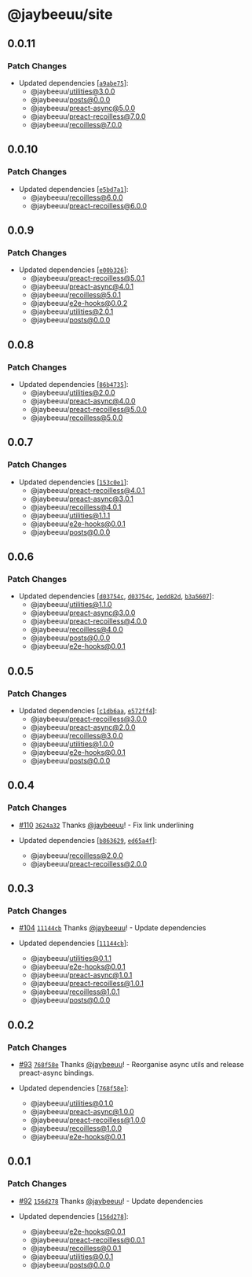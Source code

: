 # @jaybeeuu/site

## 0.0.11

### Patch Changes

- Updated dependencies [[`a9abe75`](https://github.com/jaybeeuu/jaybeeuu-dev/commit/a9abe7579d6999fda80205094c9340ea460e3738)]:
  - @jaybeeuu/utilities@3.0.0
  - @jaybeeuu/posts@0.0.0
  - @jaybeeuu/preact-async@5.0.0
  - @jaybeeuu/preact-recoilless@7.0.0
  - @jaybeeuu/recoilless@7.0.0

## 0.0.10

### Patch Changes

- Updated dependencies [[`e5bd7a1`](https://github.com/jaybeeuu/jaybeeuu-dev/commit/e5bd7a1f0239afc9917c411c863a9fbebd2fab20)]:
  - @jaybeeuu/recoilless@6.0.0
  - @jaybeeuu/preact-recoilless@6.0.0

## 0.0.9

### Patch Changes

- Updated dependencies [[`e00b326`](https://github.com/jaybeeuu/jaybeeuu-dev/commit/e00b32650f2b67041968e4de4034bcbb0cbc1bdb)]:
  - @jaybeeuu/preact-recoilless@5.0.1
  - @jaybeeuu/preact-async@4.0.1
  - @jaybeeuu/recoilless@5.0.1
  - @jaybeeuu/e2e-hooks@0.0.2
  - @jaybeeuu/utilities@2.0.1
  - @jaybeeuu/posts@0.0.0

## 0.0.8

### Patch Changes

- Updated dependencies [[`86b4735`](https://github.com/jaybeeuu/jaybeeuu-dev/commit/86b4735768940e2be39234e39f530a6aeeccbc2b)]:
  - @jaybeeuu/utilities@2.0.0
  - @jaybeeuu/preact-async@4.0.0
  - @jaybeeuu/preact-recoilless@5.0.0
  - @jaybeeuu/recoilless@5.0.0

## 0.0.7

### Patch Changes

- Updated dependencies [[`153c0e1`](https://github.com/jaybeeuu/jaybeeuu-dev/commit/153c0e190ca5ae677ddb0556ff5305c2c8916163)]:
  - @jaybeeuu/preact-recoilless@4.0.1
  - @jaybeeuu/preact-async@3.0.1
  - @jaybeeuu/recoilless@4.0.1
  - @jaybeeuu/utilities@1.1.1
  - @jaybeeuu/e2e-hooks@0.0.1
  - @jaybeeuu/posts@0.0.0

## 0.0.6

### Patch Changes

- Updated dependencies [[`d03754c`](https://github.com/jaybeeuu/jaybeeuu-dev/commit/d03754cf9ca4a0b8454fc8d67bb47223bca8088d), [`d03754c`](https://github.com/jaybeeuu/jaybeeuu-dev/commit/d03754cf9ca4a0b8454fc8d67bb47223bca8088d), [`1edd82d`](https://github.com/jaybeeuu/jaybeeuu-dev/commit/1edd82dbef12a5714a4ded8503f08e34a310a6d4), [`b3a5607`](https://github.com/jaybeeuu/jaybeeuu-dev/commit/b3a5607fae8b3c8f26005971d7fb01e77132aa93)]:
  - @jaybeeuu/utilities@1.1.0
  - @jaybeeuu/preact-async@3.0.0
  - @jaybeeuu/preact-recoilless@4.0.0
  - @jaybeeuu/recoilless@4.0.0
  - @jaybeeuu/posts@0.0.0
  - @jaybeeuu/e2e-hooks@0.0.1

## 0.0.5

### Patch Changes

- Updated dependencies [[`c1db6aa`](https://github.com/jaybeeuu/jaybeeuu-dev/commit/c1db6aa956a8ee8a1eb6384587e56166a24cf909), [`e572ff4`](https://github.com/jaybeeuu/jaybeeuu-dev/commit/e572ff48b30395d00d747bd3a76a988f251c2786)]:
  - @jaybeeuu/preact-recoilless@3.0.0
  - @jaybeeuu/preact-async@2.0.0
  - @jaybeeuu/recoilless@3.0.0
  - @jaybeeuu/utilities@1.0.0
  - @jaybeeuu/e2e-hooks@0.0.1
  - @jaybeeuu/posts@0.0.0

## 0.0.4

### Patch Changes

- [#110](https://github.com/jaybeeuu/jaybeeuu-dev/pull/110) [`3624a32`](https://github.com/jaybeeuu/jaybeeuu-dev/commit/3624a32b95fb53989f1675f9e996434680586287) Thanks [@jaybeeuu](https://github.com/jaybeeuu)! - Fix link underlining

- Updated dependencies [[`b863629`](https://github.com/jaybeeuu/jaybeeuu-dev/commit/b8636297cc71379e7610c9bb8699d2fba6678fa8), [`ed65a4f`](https://github.com/jaybeeuu/jaybeeuu-dev/commit/ed65a4f6d343a4eedcb250437709c82103e1d195)]:
  - @jaybeeuu/recoilless@2.0.0
  - @jaybeeuu/preact-recoilless@2.0.0

## 0.0.3

### Patch Changes

- [#104](https://github.com/jaybeeuu/jaybeeuu-dev/pull/104) [`11144cb`](https://github.com/jaybeeuu/jaybeeuu-dev/commit/11144cbe8a0b3eb65f0549a082f2d7668a10fe75) Thanks [@jaybeeuu](https://github.com/jaybeeuu)! - Update dependencies

- Updated dependencies [[`11144cb`](https://github.com/jaybeeuu/jaybeeuu-dev/commit/11144cbe8a0b3eb65f0549a082f2d7668a10fe75)]:
  - @jaybeeuu/utilities@0.1.1
  - @jaybeeuu/e2e-hooks@0.0.1
  - @jaybeeuu/preact-async@1.0.1
  - @jaybeeuu/preact-recoilless@1.0.1
  - @jaybeeuu/recoilless@1.0.1
  - @jaybeeuu/posts@0.0.0

## 0.0.2

### Patch Changes

- [#93](https://github.com/jaybeeuu/jaybeeuu-dev/pull/93) [`768f58e`](https://github.com/jaybeeuu/jaybeeuu-dev/commit/768f58e3a311e89fc2491029bcc2fd5c3e4af686) Thanks [@jaybeeuu](https://github.com/jaybeeuu)! - Reorganise async utils and release preact-async bindings.

- Updated dependencies [[`768f58e`](https://github.com/jaybeeuu/jaybeeuu-dev/commit/768f58e3a311e89fc2491029bcc2fd5c3e4af686)]:
  - @jaybeeuu/utilities@0.1.0
  - @jaybeeuu/preact-async@1.0.0
  - @jaybeeuu/preact-recoilless@1.0.0
  - @jaybeeuu/recoilless@1.0.0
  - @jaybeeuu/e2e-hooks@0.0.1

## 0.0.1

### Patch Changes

- [#92](https://github.com/jaybeeuu/jaybeeuu-dev/pull/92) [`156d278`](https://github.com/jaybeeuu/jaybeeuu-dev/commit/156d278a0956cb4ef6e30f9df370f3c95aa7b93a) Thanks [@jaybeeuu](https://github.com/jaybeeuu)! - Update dependencies

- Updated dependencies [[`156d278`](https://github.com/jaybeeuu/jaybeeuu-dev/commit/156d278a0956cb4ef6e30f9df370f3c95aa7b93a)]:
  - @jaybeeuu/e2e-hooks@0.0.1
  - @jaybeeuu/preact-recoilless@0.0.1
  - @jaybeeuu/recoilless@0.0.1
  - @jaybeeuu/utilities@0.0.1
  - @jaybeeuu/posts@0.0.0
